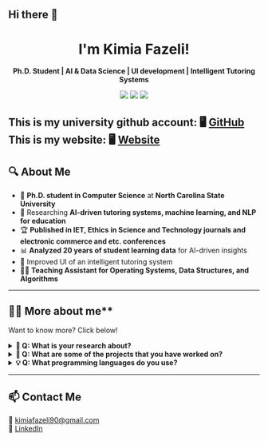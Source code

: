 ## Hi there 👋

<h1 align="center">I'm Kimia Fazeli!</h1>

<p align="center">
  <strong>Ph.D. Student | AI & Data Science | UI development | Intelligent Tutoring Systems</strong>
</p>

<p align="center">
  <a href="https://github.com/kimiafazeli1"><img src="https://img.shields.io/github/followers/kimiafazeli1?style=social"></a>
  <a href="https://linkedin.com/in/kimia-fazeli-7882b1225"><img src="https://img.shields.io/badge/-LinkedIn-blue?style=flat&logo=Linkedin"></a>
  <a href="mailto:kimiafazeli90@gmail.com"><img src="https://img.shields.io/badge/Email-Contact%20Me-red?style=flat&logo=gmail"></a>
</p>

This is my university github account: 🖥️ [GitHub](https://github.ncsu.edu/kfazeli)
This is my website: 🖥️ [Website](https://kimiafazeli1.github.io/)
---

## 🔍 **About Me**
- 📖 **Ph.D. student in Computer Science** at **North Carolina State University**  
- 🔬 Researching **AI-driven tutoring systems, machine learning, and NLP for education**  
- 🏆 **Published in IET, Ethics in Science and Technology journals and electronic commerce and etc. conferences**  
- 📊 **Analyzed 20 years of student learning data** for AI-driven insights
- 🔬 Improved UI of an intelligent tutoring system
- 👨‍🏫 **Teaching Assistant for Operating Systems, Data Structures, and Algorithms**  

---

## 👨‍🏫 More about me**  
Want to know more? Click below!  

<details>
  <summary><strong>🤔 Q: What is your research about?</strong></summary>
  <p>I'm working on AI-powered tutoring systems that help students solve deductive logic problems. My research involves data analysis, reinforcement learning, and NLP techniques.</p>
</details>

<details>
  <summary><strong>🚀 Q: What are some of the projects that you have worked on?</strong></summary>
  <ul>
    <li>🔹 <strong>Deep Thought Intelligent Tutor</strong>: AI-powered education system</li>
    <li>🔹 <strong>Flashcard Generator</strong>: NLP-based tool to create learning materials</li>
    <li>🔹 <strong>AI-Powered Calorie Tracker</strong>: A personalized fitness tracking app</li>
  </ul>
</details>

<details>
  <summary><strong>💡 Q: What programming languages do you use?</strong></summary>
  <p>My main languages are <strong>Python</strong> and <strong>JavaScript</strong>, but I also work with C++ </p>
</details>

---

## 📫 **Contact Me**
📧 [kimiafazeli90@gmail.com](mailto:kimiafazeli90@gmail.com)  
🔗 [LinkedIn](https://linkedin.com/in/kimia-fazeli-7882b1225)  

